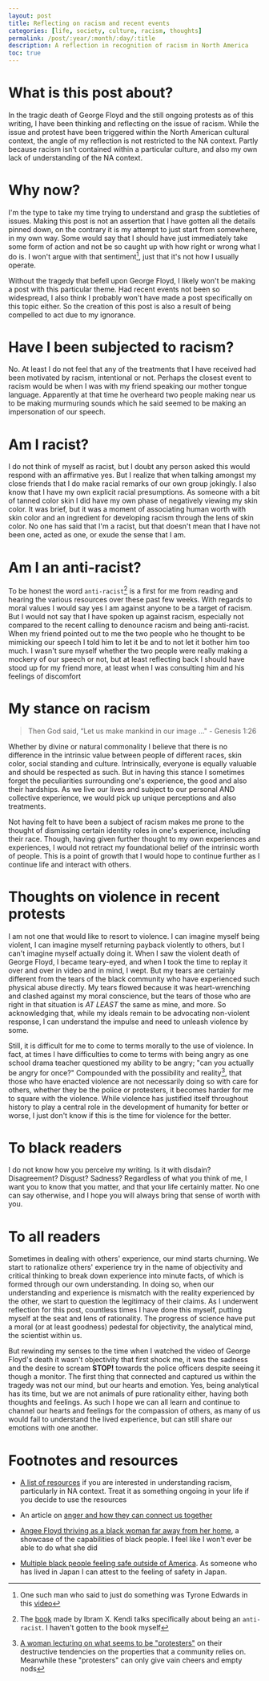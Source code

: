 ```yaml
---
layout: post
title: Reflecting on racism and recent events
categories: [life, society, culture, racism, thoughts]
permalink: /post/:year/:month/:day/:title
description: A reflection in recognition of racism in North America
toc: true
---
```


# What is this post about?

In the tragic death of George Floyd and the still ongoing protests as of this writing, I have been thinking and
reflecting on the issue of racism. While the issue and protest have been triggered within the North American cultural
context, the angle of my reflection is not restricted to the NA context. Partly because racism isn't contained within
a particular culture, and also my own lack of understanding of the NA context.

# Why now?

I'm the type to take my time  trying to understand and grasp the subtleties of issues. Making this post is not an assertion
that I have gotten all the details pinned down, on the contrary it is my attempt to just start from somewhere, in my own way.
Some would say that I should have just immediately take some form of action and not be so caught up with how right or wrong
what I do is. I won't argue with that sentiment[^1], just that it's not how I usually operate.

Without the tragedy that befell upon George Floyd, I likely won't be making a post with this particular theme. Had recent
events not been so widespread, I also think I probably won't have made a post specifically on this topic either. So the
creation of this post is also a result of being compelled to act due to my ignorance.

# Have I been subjected to racism?

No. At least I do not feel that any of the treatments that I have received had been motivated by racism, intentional or not.
Perhaps the closest event to racism would be when I was with my friend speaking our mother tongue language. Apparently at
that time he overheard two people making near us to be making murmuring sounds which he said seemed to be
making an impersonation of our speech.

# Am I racist?

I do not think of myself as racist, but I doubt any person asked this would respond with an affirmative yes. But I realize
that when talking amongst my close friends that I do make racial remarks of our own group jokingly. I also know that I have
my own explicit racial presumptions. As someone with a bit of tanned color skin I did have my own phase of negatively viewing
my skin color. It was brief, but it was a moment of associating human worth with skin color and an ingredient for developing
racism through the lens of skin color. No one has said that I'm a racist, but that doesn't mean that I have not been one,
acted as one, or exude the sense that I am.

# Am I an anti-racist?

To be honest the word `anti-racist`[^2] is a first for me from reading and hearing the various resources over these past few weeks.
With regards to moral values I would say yes I am against anyone to be a target of racism. But I would not say that I have
spoken up against racism, especially not compared to the recent calling to denounce racism and being anti-racist. When
my friend pointed out to me the two people who he thought to be mimicking our speech I told him to let it be and to not
let it bother him too much. I wasn't sure myself whether the two people were really making a mockery of our speech or not,
but at least reflecting back I should have stood up for my friend more, at least when I was consulting him and his feelings
of discomfort

# My stance on racism

> Then God said, “Let us make mankind in our image ..." - Genesis 1:26

Whether by divine or natural commonality I believe that there is no difference in the intrinsic value between people of different
races, skin color, social standing and culture. Intrinsically, everyone is equally valuable and should be respected as such.
But in having this stance I sometimes forget the peculiarities surrounding one's experience, the good and also their hardships.
As we live our lives and subject to our personal AND collective experience, we would pick up unique perceptions and also treatments.

Not having felt to have been a subject of racism makes me prone to the thought of dismissing certain identity roles in one's
experience, including their race. Though, having given further thought to my own experiences and experiences, I would not
retract my foundational belief of the intrinsic worth of people. This is a point of growth that I would hope to continue further
as I continue life and interact with others.

# Thoughts on violence in recent protests

I am not one that would like to resort to violence. I can imagine myself being violent, I can imagine myself returning payback
violently to others, but I can't imagine myself actually doing it. When I saw the violent death of George Floyd, I became
teary-eyed, and when I took the time to replay it over and over in video and in mind, I wept. But my tears are certainly different
from the tears of the black community who have experienced such physical abuse directly. My tears flowed because it was heart-wrenching
and clashed against my moral conscience, but the tears of those who are right in that situation is _AT LEAST_ the same as mine,
and more. So acknowledging that, while my ideals remain to be advocating non-violent response, I can understand the impulse and need
to unleash violence by some.

Still, it is difficult for me to come to terms morally to the use of violence. In fact, at times I have difficulties to come to
terms with being angry as one school drama teacher questioned my ability to be angry; "can you actually be angry for once?"
Compounded with the possibility and reality[^3], that those who have enacted violence are not necessarily doing so with care for
others, whether they be the police or protesters, it becomes harder for me to square with the violence. While violence
has justified itself throughout history to play a central role in the development of humanity for better or worse, I just don't
know if this is the time for violence for the better.

# To black readers

I do not know how you perceive my writing. Is it with disdain? Disagreement? Disgust? Sadness? Regardless of what you think of me,
I want you to know that you matter, and that your life certainly matter. No one can say otherwise, and I hope you will always
bring that sense of worth with you.

# To all readers

Sometimes in dealing with others' experience, our mind starts churning. We start to rationalize others' experience try in the name
of objectivity and critical thinking to break down experience into minute facts, of which is formed through our own understanding.
In doing so, when our understanding and experience is mismatch with the reality experienced by the other, we start to question
the legitimacy of their claims. As I underwent reflection for this post, countless times I have done this myself, putting myself
at the seat and lens of rationality. The progress of science have put a moral (or at least goodness) pedestal for objectivity,
the analytical mind, the scientist within us.

But rewinding my senses to the time when I watched the video of George Floyd's death it wasn't objectivity that first shock me,
it was the sadness and the desire to scream **STOP!** towards the police officers despite seeing it though a monitor. The first
thing that connected and captured us within the tragedy was not our mind, but our hearts and emotion. Yes, being analytical has its time,
but we are not animals of pure rationality either, having both thoughts and feelings. As such I hope we can all learn and continue to channel
our hearts and feelings for the compassion of others, as many of us would fail to understand the lived experience, but can still share
our emotions with one another.

# Footnotes and resources

[^1]: One such man who said to just do something was Tyrone Edwards in this [video](https://www.youtube.com/watch?v=H0gdHA-W5hA)

[^2]: The [book](https://www.penguinrandomhouse.com/books/564299/how-to-be-an-antiracist-by-ibram-x-kendi/) made by Ibram X. Kendi talks specifically about being an `anti-racist`. I haven't gotten to the book myself

[^3]: [A woman lecturing on what seems to be "protesters"](https://www.youtube.com/watch?v=8e1ld1uGpXA) on their destructive tendencies on the properties that a community relies on. Meanwhile these "protesters" can only give vain cheers and empty nods

- [A list of resources](https://docs.google.com/document/d/1BRlF2_zhNe86SGgHa6-VlBO-QgirITwCTugSfKie5Fs/preview?pru=AAABcqYzb90*BLtlNH3BbTokzzKkcpKSiQ) if you are interested in understanding racism, particularly in NA context. Treat it as something ongoing in your life if you decide to use the resources

- An article on [anger and how they can connect us together](https://aeon.co/essays/anger-is-a-valuable-emotion-driving-private-and-public-good)

- [Angee Floyd thriving as a black woman far away from her home](https://www.youtube.com/watch?v=VlsKDIn6ecs), a showcase of the capabilities of black people. I feel like I won't ever be able to do what she did

- [Multiple black people feeling safe outside of America](https://www.youtube.com/watch?v=_q4D8wpYaR0). As someone who has lived in Japan I can attest to the feeling of safety in Japan.

